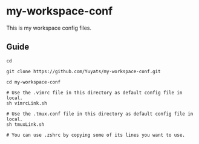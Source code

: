 # my-workspace-conf

This is my workspace config files.

## Guide
```
cd

git clone https://github.com/Yuyats/my-workspace-conf.git

cd my-workspace-conf

# Use the .vimrc file in this directory as default config file in local.
sh vimrcLink.sh

# Use the .tmux.conf file in this directory as default config file in local.
sh tmuxLink.sh

# You can use .zshrc by copying some of its lines you want to use.
```

